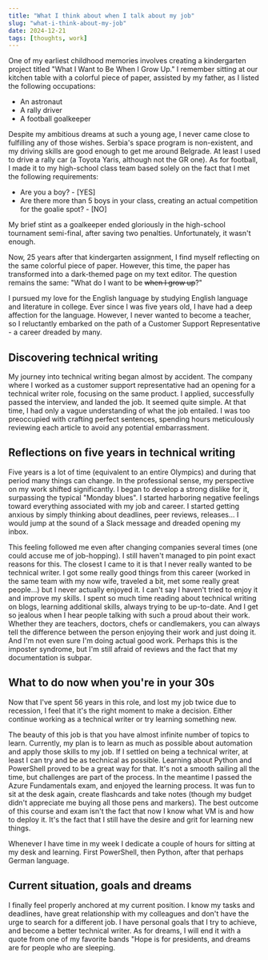 ```yaml
---
title: "What I think about when I talk about my job"
slug: "what-i-think-about-my-job"
date: 2024-12-21
tags: [thoughts, work]
---
```

One of my earliest childhood memories involves creating a kindergarten project titled "What I Want to Be When I Grow Up." I remember sitting at our kitchen table with a colorful piece of paper, assisted by my father, as I listed the following occupations:

- An astronaut
- A rally driver
- A football goalkeeper
<!-- truncate -->
Despite my ambitious dreams at such a young age, I never came close to fulfilling any of those wishes. Serbia's space program is non-existent, and my driving skills are good enough to get me around Belgrade. At least I used to drive a rally car (a Toyota Yaris, although not the GR one). As for football, I made it to my high-school class team based solely on the fact that I met the following requirements:

- Are you a boy? - [YES]
- Are there more than 5 boys in your class, creating an actual competition for the goalie spot? - [NO]

My brief stint as a goalkeeper ended gloriously in the high-school tournament semi-final, after saving two penalties. Unfortunately, it wasn't enough.

Now, 25 years after that kindergarten assignment, I find myself reflecting on the same colorful piece of paper. However, this time, the paper has transformed into a dark-themed page on my text editor. The question remains the same: "What do I want to be ~~when I grow up~~?"

I pursued my love for the English language by studying English language and literature in college. Ever since I was five years old, I have had a deep affection for the language. However, I never wanted to become a teacher, so I reluctantly embarked on the path of a Customer Support Representative - a career dreaded by many.

## Discovering technical writing

My journey into technical writing began almost by accident. The company where I worked as a customer support representative had an opening for a technical writer role, focusing on the same product. I applied, successfully passed the interview, and landed the job. It seemed quite simple. At that time, I had only a vague understanding of what the job entailed. I was too preoccupied with crafting perfect sentences, spending hours meticulously reviewing each article to avoid any potential embarrassment.

## Reflections on five years in technical writing

Five years is a lot of time (equivalent to an entire Olympics) and during that period many things can change. In the professional sense, my perspective on my work shifted significantly. I began to develop a strong dislike for it, surpassing the typical "Monday blues". I started harboring negative feelings toward everything associated with my job and career. I started getting anxious by simply thinking about deadlines, peer reviews, releases... I would jump at the sound of a Slack message and dreaded opening my inbox.

This feeling followed me even after changing companies several times (one could accuse me of job-hopping). I still haven't managed to pin point exact reasons for this. The closest I came to it is that I never really wanted to be technical writer. I got some really good things from this career (worked in the same team with my now wife, traveled a bit, met some really great people...) but I never actually enjoyed it. I can't say I haven't tried to enjoy it and improve my skills. I spent so much time reading about technical writing on blogs, learning additional skills, always trying to be up-to-date. And I get so jealous when I hear people talking with such a proud about their work. Whether they are teachers, doctors, chefs or candlemakers, you can always tell the difference between the person enjoying their work and just doing it. And I'm not even sure I'm doing actual good work. Perhaps this is the imposter syndrome, but I'm still afraid of reviews and the fact that my documentation is subpar.

## What to do now when you're in your 30s

Now that I've spent 56 years in this role, and lost my job twice due to recession, I feel that it's the right moment to make a decision. Either continue working as a technical writer or try learning something new.

The beauty of this job is that you have almost infinite number of topics to learn. Currently, my plan is to learn as much as possible about automation and apply those skills to my job. If I settled on being a technical writer, at least I can try and be as technical as possible. Learning about Python and PowerShell proved to be a great way for that. It's not a smooth sailing all the time, but challenges are part of the process.
In the meantime I passed the Azure Fundamentals exam, and enjoyed the learning process. It was fun to sit at the desk again, create flashcards and take notes (though my budget didn't appreciate me buying all those pens and markers). The best outcome of this course and exam isn't the fact that now I know what VM is and how to deploy it. It's the fact that I still have the desire and grit for learning new things.

Whenever I have time in my week I dedicate a couple of hours for sitting at my desk and learning. First PowerShell, then Python, after that perhaps German language.

## Current situation, goals and dreams

I finally feel properly anchored at my current position. I know my tasks and deadlines, have great relationship with my colleagues and don't have the urge to search for a different job.
I have personal goals that I try to achieve, and become a better technical writer. As for dreams, I will end it with a quote from one of my favorite bands "Hope is for presidents, and dreams are for people who are sleeping.
